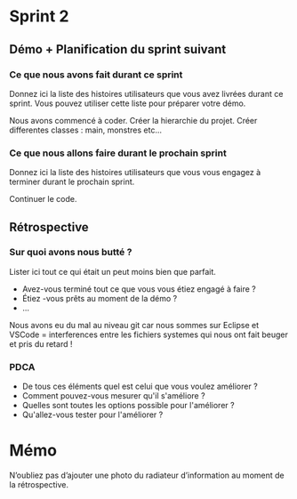 # Sprint 2

## Démo + Planification du sprint suivant

### Ce que nous avons fait durant ce sprint
Donnez ici la liste des histoires utilisateurs que vous avez livrées durant ce sprint.
Vous pouvez utiliser cette liste pour préparer votre démo.


Nous avons commencé à coder.
Créer la hierarchie du projet.
Créer differentes classes : main, monstres etc...

### Ce que nous allons faire durant le prochain sprint
Donnez ici la liste des histoires utilisateurs que vous vous engagez à terminer durant le prochain sprint.

Continuer le code.

## Rétrospective

### Sur quoi avons nous butté ?
Lister ici tout ce qui était un peut moins bien que parfait.
* Avez-vous terminé tout ce que vous vous étiez engagé à faire ?
* Étiez -vous prêts au moment de la démo ?
* ...

Nous avons eu du mal au niveau git car nous sommes sur Eclipse et VSCode = interferences entre les fichiers systemes qui nous ont fait beuger et pris du retard !

### PDCA
* De tous ces éléments quel est celui que vous voulez améliorer ?
* Comment pouvez-vous mesurer qu'il s'améliore ?
* Quelles sont toutes les options possible pour l'améliorer ?
* Qu'allez-vous tester pour l'améliorer ?

# Mémo
N’oubliez pas d’ajouter une photo du radiateur d’information au moment de la rétrospective.
